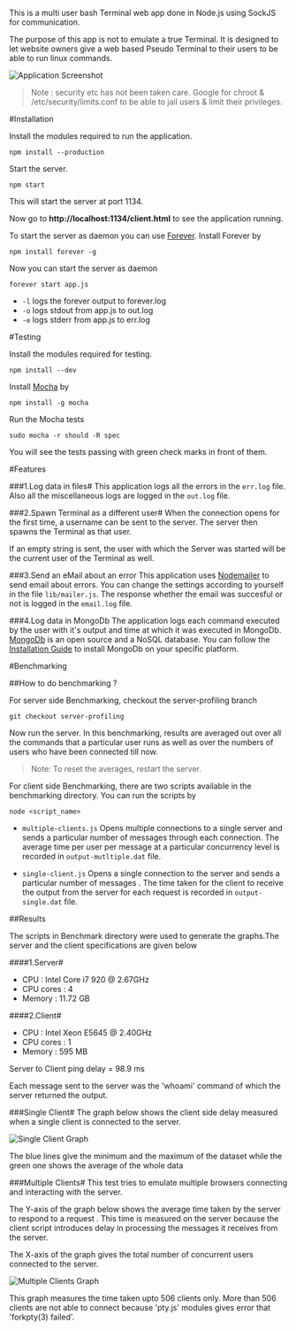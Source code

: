This is a multi user bash Terminal web app done in Node.js using SockJS for communication.

The purpose of this app is not to emulate a true Terminal. It is designed to let website owners give a web based Pseudo Terminal to their users to be able to run linux commands.

![Application Screenshot](http://www.codelearn.org/blog/wp-content/uploads/2013/06/terminal_screenshot.png)

> Note : security etc has not been taken care. Google for chroot & /etc/security/limits.conf to be able to jail users & limit their privileges.

#Installation 

Install the modules required to run the application.

	npm install --production

Start the server.

	npm start

This will start the server at port 1134.

Now go to **http://localhost:1134/client.html** to see the application running.

To start the server as daemon you can use [Forever](https://github.com/nodejitsu/forever).
Install Forever by

	npm install forever -g

Now you can start the server as daemon

	forever start app.js

+ `-l` logs the forever output to forever.log
+ `-o` logs stdout from app.js to out.log
+ `-e` logs stderr from app.js to err.log

#Testing

Install the modules required for testing.

	npm install --dev

Install [Mocha](http://visionmedia.github.io/mocha/) by

	npm install -g mocha

Run the Mocha tests
  
	sudo mocha -r should -R spec

You will see the tests passing with green check marks in front of them.

#Features

###1.Log data in files#
This application logs all the errors in the `err.log` file.
Also all the miscellaneous logs are logged in the `out.log` file.

###2.Spawn Terminal as a different user#
When the connection opens for the first time, a username can be sent to the server. The server then spawns the Terminal as that user.

If an empty string is sent, the user with which the Server was started will be the current user of the Terminal as well.


###3.Send an eMail about an error
This application uses [Nodemailer](https://github.com/andris9/Nodemailer) to send email about errors. You can change the settings according to yourself in the file `lib/mailer.js`. The response whether the email was succesful or not is logged in the `email.log` file. 


###4.Log data in MongoDb
The application logs each command executed by the user with it's output and time at which it was executed in MongoDb. [MongoDb](http://www.mongodb.org) is an open source and a NoSQL database. You can follow the [Installation Guide](http://docs.mongodb.org/manual/installation) to install MongoDb on your specific platform.


#Benchmarking

##How to do benchmarking ?

For server side Benchmarking, checkout the server-profiling branch

	git checkout server-profiling

Now run the server. In this benchmarking, results are averaged out over all the commands that a particular user runs as well as over the numbers of users who have been connected till now. 

> Note: To reset the averages, restart the server.

For client side Benchmarking, there are two scripts available in the benchmarking directory. You can run the scripts by

	node <script_name>

+ `multiple-clients.js` Opens multiple connections to a single server and sends a particular number of messages through each connection. The average time per user per message at a particular concurrency level is recorded in `output-mutltiple.dat` file.

+ `single-client.js` Opens a single connection to the server and sends a particular number of messages . The time taken for the client to receive the output from the server for each request is recorded in `output-single.dat` file.


##Results

The scripts in Benchmark directory were used to generate the graphs.The server and the client specifications are given below

####1.Server#
   + CPU : Intel Core i7 920 @ 2.67GHz
   + CPU cores : 4
   + Memory : 11.72 GB

####2.Client#
   + CPU : Intel Xeon E5645 @ 2.40GHz
   + CPU cores : 1
   + Memory : 595 MB
 
Server to Client ping delay = 98.9 ms

Each message sent to the server was the 'whoami' command of which the server returned the output.

###Single Client#
The graph below shows the client side delay measured when a single client is connected to the server.

![Single Client Graph](https://raw.github.com/pocha/terminal-codelearn/master/graphs/single-client.png)
   
The blue lines give the minimum and the maximum of the dataset while the green one shows the average of the whole data

###Multiple Clients#
This test tries to emulate multiple browsers connecting and interacting with the server.

The Y-axis of the graph below shows the average time taken by the server to respond to a request . This time is measured on the server because the  client script introduces delay in processing the messages it receives from the server.

The X-axis of the graph gives the total number of concurrent users connected to the server. 

![Multiple Clients Graph](https://raw.github.com/pocha/terminal-codelearn/master/graphs/multiple-clients.png)

This graph measures the time taken upto 506 clients only. More than 506 clients are not able to connect because 'pty.js' modules gives error that 'forkpty(3) failed'.

